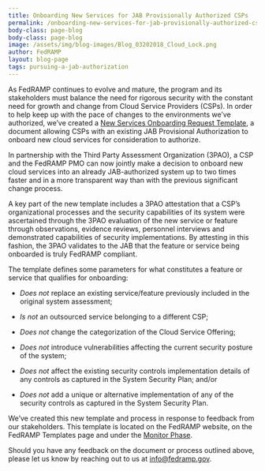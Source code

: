 ```yaml
---
title: Onboarding New Services for JAB Provisionally Authorized CSPs
permalink: /onboarding-new-services-for-jab-provisionally-authorized-csps/
body-class: page-blog
body-class: page-blog
image: /assets/img/blog-images/Blog_03202018_Cloud_Lock.png
author: FedRAMP
layout: blog-page
tags: pursuing-a-jab-authorization
---
```

As FedRAMP continues to evolve and mature, the program and its stakeholders must balance the need for rigorous security with the constant need for growth and change from Cloud Service Providers (CSPs). In order to help keep up with the pace of changes to the environments we’ve authorized, we’ve created a <a href="https://www.fedramp.gov/assets/resources/templates/FedRAMP-New-CSO-or-Feature-Onboarding-Request-Template.docx">New Services Onboarding Request Template</a>, a document allowing CSPs with an existing JAB Provisional Authorization to onboard new cloud services for consideration to authorize.

In partnership with the Third Party Assessment Organization (3PAO), a CSP and the FedRAMP PMO can now jointly make a decision to onboard new cloud services into an already JAB-authorized system up to two times faster and in a more transparent way than with the previous significant change process.

A key part of the new template includes a 3PAO attestation that a CSP’s organizational processes and the security capabilities of its system were ascertained through the 3PAO evaluation of the new service or feature through observations, evidence reviews, personnel interviews and demonstrated capabilities of security implementations. By attesting in this fashion, the 3PAO validates to the JAB that the feature or service being onboarded is truly FedRAMP compliant.    

The template defines some parameters for what constitutes a feature or service that qualifies for onboarding:

* *Does not* replace an existing service/feature previously included in the original system assessment;

* *Is not* an outsourced service belonging to a different CSP;

* *Does not* change the categorization of the Cloud Service Offering;

* *Does not* introduce vulnerabilities affecting the current security posture of the system;

* *Does not* affect the existing security controls implementation details of any controls as captured in the System Security Plan; and/or

* *Does not* add a unique or alternative implementation of any of the security controls as captured in the System Security Plan.

We’ve created this new template and process in response to feedback from our stakeholders. This template is located on the FedRAMP website, on the FedRAMP Templates page and under the [Monitor Phase](https://www.fedramp.gov/templates/).

Should you have any feedback on the document or process outlined above, please let us know by reaching out to us at [info@fedramp.gov](mailto:info@fedramp.gov).
